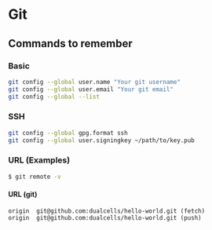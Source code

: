 # Git

## Commands to remember

### Basic

``` sh
git config --global user.name "Your git username"
git config --global user.email "Your git email"
git config --global --list
```

### SSH

``` sh
git config --global gpg.format ssh
git config --global user.signingkey ~/path/to/key.pub
```

### URL (Examples)

``` bash
$ git remote -v
```

#### URL (git)

``` text
origin	git@github.com:dualcells/hello-world.git (fetch)
origin	git@github.com:dualcells/hello-world.git (push)
```
